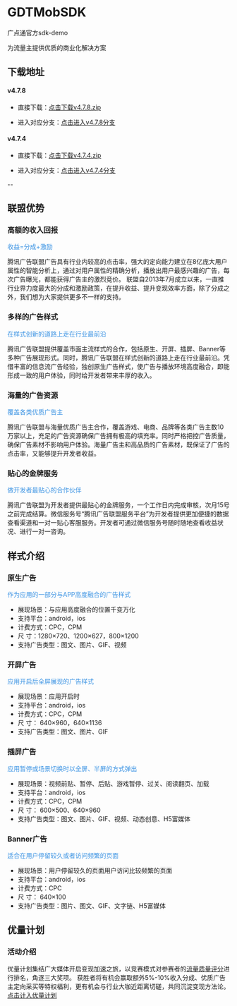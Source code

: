 # GDTMobSDK
广点通官方sdk-demo

为流量主提供优质的商业化解决方案

## 下载地址

#### v4.7.8

* 直接下载：[点击下载v4.7.8.zip](https://github.com/gdtmobsdk/GDTMobSDK/archive/v4.7.8.zip)

* 进入对应分支：[点击进入v4.7.8分支](https://github.com/gdtmobsdk/GDTMobSDK/tree/v4.7.8)

#### v4.7.4

* 直接下载：[点击下载v4.7.4.zip](https://github.com/gdtmobsdk/GDTMobSDK/archive/v4.7.3.zip)

* 进入对应分支：[点击进入v4.7.4分支](https://github.com/gdtmobsdk/GDTMobSDK/tree/v4.7.3)


--

## 联盟优势
### 高额的收入回报

<font color=#3992e3>收益=分成+激励</font>

腾讯广告联盟广告具有行业内较高的点击率，强大的定向能力建立在8亿庞大用户属性的智能分析上，通过对用户属性的精确分析，播放出用户最感兴趣的广告，每次广告曝光，都能获得广告主的激烈竞价。 联盟自2013年7月成立以来，一直推行业界力度最大的分成和激励政策，在提升收益、提升变现效率方面，除了分成之外，我们想为大家提供更多不一样的支持。

### 多样的广告样式

<font color=#3992e3>在样式创新的道路上走在行业最前沿</font>

腾讯广告联盟提供覆盖市面主流样式的合作，包括原生、开屏、插屏、Banner等多种广告展现形式。同时，腾讯广告联盟在样式创新的道路上走在行业最前沿。凭借丰富的信息流广告经验，独创原生广告样式，使广告与播放环境高度融合，即能形成一致的用户体验，同时给开发者带来丰厚的收入。


### 海量的广告资源

<font color=#3992e3>覆盖各类优质广告主</font>

腾讯广告联盟与海量优质广告主合作，覆盖游戏、电商、品牌等各类广告主数10万家以上，充足的广告资源确保广告拥有极高的填充率。同时严格把控广告质量，确保广告素材不影响用户体验。海量广告主和高品质的广告素材，既保证了广告的点击率，又能够提升开发者收益。

### 贴心的金牌服务

<font color=#3992e3>做开发者最贴心的合作伙伴</font>

腾讯广告联盟为开发者提供最贴心的金牌服务，一个工作日内完成审核，次月15号之前完成结算。微信服务号“腾讯广告联盟服务平台”为开发者提供更加便捷的数据查看渠道和一对一贴心客服服务。开发者可通过微信服务号随时随地查看收益状况、进行一对一咨询。


## 样式介绍

### 原生广告

<font color=#3992e3>作为应用的一部分与APP高度融合的广告样式</font>

* 展现场景：与应用高度融合的位置千变万化
* 支持平台：android，ios
* 计费方式：CPC，CPM
* 尺 寸：1280×720、1200×627，800×1200
* 支持广告类型：图文、图片、GIF、视频

### 开屏广告

<font color=#3992e3>应用开启后全屏展现的广告样式</font>

* 展现场景：应用开启时
* 支持平台：android，ios
* 计费方式：CPC，CPM
* 尺 寸： 640×960，640×1136
* 支持广告类型：图文、图片、GIF

### 插屏广告

<font color=#3992e3>应用暂停或场景切换时以全屏、半屏的方式弹出</font>

* 展现场景：视频前贴、暂停、后贴、游戏暂停、过关、阅读翻页、加载
* 支持平台：android，ios
* 计费方式：CPC，CPM
* 尺 寸： 600×500、640×960
* 支持广告类型：图文、图片、GIF、视频、动态创意、H5富媒体

### Banner广告

<font color=#3992e3>适合在用户停留较久或者访问频繁的页面</font>

* 展现场景：用户停留较久的页面用户访问比较频繁的页面
* 支持平台：android，ios
* 计费方式：CPC
* 尺 寸： 640×100
* 支持广告类型：图片、图文、GIF、文字链、H5富媒体

## 优量计划

### 活动介绍
优量计划集结广大媒体开启变现加速之旅，以竞赛模式对参赛者的[流量质量评分](http://e.qq.com/dev/faq.html#51&10)进行排名，角逐三大奖项。 获胜者将有机会赢取额外5%-10%收入分成、优质广告主定向采买等特权福利，更有机会与行业大咖近距离切磋，共同沉淀变现方法论。 [点击计入优量计划](http://adnet.qq.com/prime?channel=e-qq)
